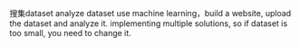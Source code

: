 搜集dataset
analyze dataset
use machine learning，build a website, upload the dataset and analyze it.
implementing multiple solutions, so if dataset is too small, you need to change it.